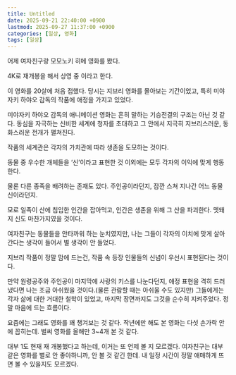 ```yaml
---
title: Untitled
date: 2025-09-21 22:40:00 +0900
lastmod: 2025-09-27 11:37:00 +0900
categories: [일상, 영화]
tags: [일상]
---
```



어제 여자친구랑 모모노키 히메 영화를 봤다.


4K로 재개봉을 해서 상영 중 이라고 한다.


이 영화를 20살에 처음 접했다. 당시는 지브리 영화를 몰아보는 기간이었고, 특히 미야자키 하야오 감독의 작품에 애정을 가지고 있었다.


미야자키 하야오 감독의 애니메이션 영화는 흔히 말하는 기승전결의 구조는 아닌 것 같다. 동심을 자극하는 신비한 세계에 청자를 초대하고 그 안에서 지극히 지브리스러운, 동화스러운 전개가 펼쳐진다.


작품의 세계관은 각자의 가치관에 따라 생존을 도모하는 것이다.


동물 중 우수한 개체들을 ‘신’이라고 표현한 것 이외에는 모두 각자의 이익에 맞게 행동한다.


물론 다른 종족을 배려하는 존재도 있다. 주인공이라던지, 잠깐 스쳐 지나간 어느 동물 신이라던지.


모로 일족이 산에 침입한 인간을 잡아먹고, 인간은 생존을 위해 그 산을 파괴한다. 멧돼지 신도 마찬가지였을 것이다.


여자친구는 동물들을 안타까워 하는 눈치였지만, 나는 그들이 각자의 이치에 맞게 살아간다는 생각이 들어서 별 생각이 안 들었다.


지브리 작품이 정말 맘에 드는건, 작품 속 등장 인물들의 신념이 우선시 표현된다는 것이다.


만약 원령공주와 주인공이 마지막에 사랑의 키스를 나눈다던지, 애정 표현을 격히 드러냈다면 나는 조금 아쉬웠을 것이다.(물론 관람할 때는 아쉬울 수도 있지만) 그들에게는 각자 삶에 대한 거대한 철학이 있었고, 마지막 장면까지도 그것을 순수히 지켜주었다. 정말 마음에 드는 흐름이다.


요즘에는 그래도 영화를 꽤 챙겨보는 것 같다. 작년에만 해도 본 영화는 다섯 손가락 안에 꼽히는데. 벌써 영화를 올해만 3~4개 본 것 같다.


대부 1도 현재 재 개봉했다고 하는데, 이거는 또 언제 볼 지 모르겠다. 여자친구는 대부 같은 영화를 별로 안 좋아하니까, 안 볼 것 같긴 한데. 내 일정 시간이 정말 애매하게 뜨면 볼 수 있을지도 모르겠다.


